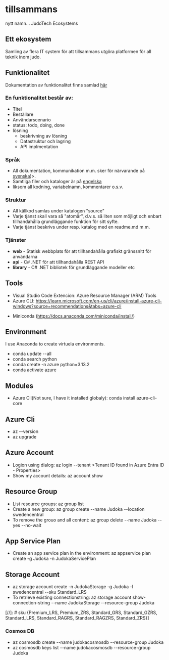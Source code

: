 # tillsammans
nytt namn... JudoTech Ecosystems 

## Ett ekosystem
Samling av flera IT system för att tillsammans utgöra platformen för all teknik inom judo.

## Funktionalitet
Dokumentation av funktionalitet finns samlad [här](documentation/requirement.md)

### En funktionalitet består av:
- Titel
- Beställare
- Användarscenario 
- status: todo, doing, done
- lösning
    - beskrivning av lösning
    - Datastruktur och lagring
    - API implmentation

### Språk
- All dokumentation, kommunikation m.m. sker för närvarande på <u>svenska</u>)>.
- Samtliga filer och kataloger är på <u>engelska</u> 
- liksom all kodning, variabelnamn, kommentarer o.s.v.

### Struktur
- All källkod samlas under katalogen "source"
- Varje tjänst skall vara så "atomär", d.v.s. så liten som möjligt och enbart tillhandahålla grundläggande funktion för sitt syfte.
- Varje tjänst beskrivs under resp. katalog med en readme.md m.m.

### Tjänster
- **web** - Statisk webbplats för att tillhandahålla grafiskt gränssnitt för användarna
- **api** - C# .NET för att tillhandahålla REST API
- **library** - C# .NET bibliotek för grundläggande modeller etc

## Tools
- Visual Studio Code Extencion: Azure Resource Manager (ARM) Tools
- Azure CLI: https://learn.microsoft.com/en-us/cli/azure/install-azure-cli-windows?source=recommendations&tabs=azure-cli
* Miniconda (https://docs.anaconda.com/miniconda/install/)


## Environment
I use Anaconda to create virtuela environments.
* conda update --all
* conda search python
* conda create -n azure python=3.13.2
* conda activate azure

## Modules
* Azure Cli(Not sure, I have it installed globaly): conda install azure-cli-core

## Azure Cli
- az --version
- az upgrade

## Azure Account
- Logion using dialog: az login --tenant <Tenant ID found in Azure Entra ID - Properties>
- Show my account details: az account show

## Resource Group
- List resource groups: az group list
- Create a new group: az group create --name Judoka --location swedencentral
- To remove the grouo and all content: az group delete --name Judoka --yes --no-wait 

## App Service Plan 
- Create an app service plan in the environment: az appservice plan create -g Judoka -n JudokaServicePlan

## Storage Account
- az storage account create -n JudokaStorage -g Judoka -l swedencentral --sku Standard_LRS
- To retrieve existing connectionstring: az storage account show-connection-string --name JudokaStorage --resource-group Judoka

[//]: # sku {Premium_LRS, Premium_ZRS, Standard_GRS, Standard_GZRS, Standard_LRS, Standard_RAGRS, Standard_RAGZRS, Standard_ZRS}]

### Cosmos DB
- az cosmosdb create --name judokacosmosdb --resource-group Judoka
- az cosmosdb keys list --name judokacosmosdb --resource-group Judoka


